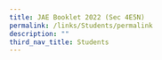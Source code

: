```yaml
---
title: JAE Booklet 2022 (Sec 4E5N)
permalink: /links/Students/permalink
description: ""
third_nav_title: Students
---
```

